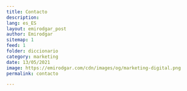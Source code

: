 ```yaml
---
title: Contacto
description: 
lang: es_ES
layout: emirodgar_post
author: Emirodgar
sitemap: 1
feed: 1
folder: diccionario
category: marketing
date: 13/05/2021
image: https://emirodgar.com/cdn/images/og/marketing-digital.png
permalink: contacto

---
```



<!--stackedit_data:
eyJoaXN0b3J5IjpbMzc0NTQwMjYxXX0=
-->